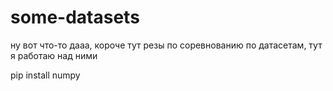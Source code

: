 # some-datasets
ну вот что-то дааа, короче тут резы по соревнованию по датасетам, тут я работаю над ними



pip install numpy
